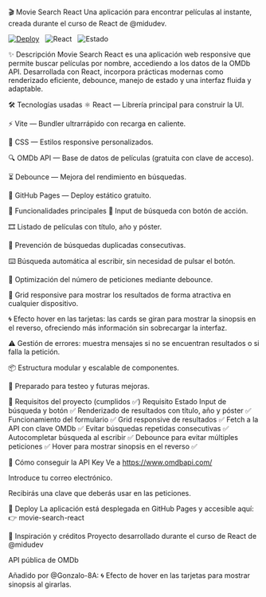 🎬 Movie Search React
Una aplicación para encontrar películas al instante, creada durante el curso de React de @midudev.

[![Deploy](https://img.shields.io/badge/Ver%20online-AQUÍ-61dafb?style=for-the-badge&logo=vercel&logoColor=white)](https://gonzalo-8a.github.io/movie-search-react/)
&nbsp;
![React](https://img.shields.io/badge/React-18.x-61dafb?style=for-the-badge&logo=react)
&nbsp;
![Estado](https://img.shields.io/badge/estado-completo-green?style=for-the-badge)

✨ Descripción
Movie Search React es una aplicación web responsive que permite buscar películas por nombre, accediendo a los datos de la OMDb API. Desarrollada con React, incorpora prácticas modernas como renderizado eficiente, debounce, manejo de estado y una interfaz fluida y adaptable.

🛠️ Tecnologías usadas
⚛️ React — Librería principal para construir la UI.

⚡ Vite — Bundler ultrarrápido con recarga en caliente.

💅 CSS — Estilos responsive personalizados.

🔍 OMDb API — Base de datos de películas (gratuita con clave de acceso).

⏳ Debounce — Mejora del rendimiento en búsquedas.

🚀 GitHub Pages — Deploy estático gratuito.

🧩 Funcionalidades principales
🔎 Input de búsqueda con botón de acción.

🎞️ Listado de películas con título, año y póster.

🧠 Prevención de búsquedas duplicadas consecutivas.

⌨️ Búsqueda automática al escribir, sin necesidad de pulsar el botón.

🛑 Optimización del número de peticiones mediante debounce.

🧱 Grid responsive para mostrar los resultados de forma atractiva en cualquier dispositivo.

🌀 Efecto hover en las tarjetas: las cards se giran para mostrar la sinopsis en el reverso, ofreciendo más información sin sobrecargar la interfaz.

⚠️ Gestión de errores: muestra mensajes si no se encuentran resultados o si falla la petición.

📦 Estructura modular y escalable de componentes.

🧪 Preparado para testeo y futuras mejoras.

🔧 Requisitos del proyecto (cumplidos ✅)
Requisito	Estado
Input de búsqueda y botón	✅
Renderizado de resultados con título, año y póster	✅
Funcionamiento del formulario	✅
Grid responsive de resultados	✅
Fetch a la API con clave OMDb	✅
Evitar búsquedas repetidas consecutivas	✅
Autocompletar búsqueda al escribir	✅
Debounce para evitar múltiples peticiones	✅
Hover para mostrar sinopsis en el reverso	✅


🔑 Cómo conseguir la API Key
Ve a https://www.omdbapi.com/

Introduce tu correo electrónico.

Recibirás una clave que deberás usar en las peticiones.

🚀 Deploy
La aplicación está desplegada en GitHub Pages y accesible aquí:
👉 movie-search-react

🧠 Inspiración y créditos
Proyecto desarrollado durante el curso de React de @midudev

API pública de OMDb

Añadido por @Gonzalo-8A:
🌀 Efecto de hover en las tarjetas para mostrar sinopsis al girarlas.
